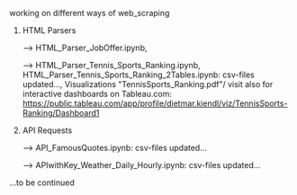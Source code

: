 working on different ways of web_scraping

1. HTML Parsers

    --> HTML_Parser_JobOffer.ipynb,
   
    --> HTML_Parser_Tennis_Sports_Ranking.ipynb, HTML_Parser_Tennis_Sports_Ranking_2Tables.ipynb:    csv-files updated..., Visualizations "TennisSports_Ranking.pdf"/ visit also for interactive dashboards on Tableau.com: https://public.tableau.com/app/profile/dietmar.kiendl/viz/TennisSports-Ranking/Dashboard1

2. API Requests

    --> API_FamousQuotes.ipynb:     csv-files updated...

    --> APIwithKey_Weather_Daily_Hourly.ipynb:     csv-files updated...

...to be continued
